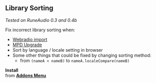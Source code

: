 Library Sorting
---
_Tested on RuneAudio 0.3 and 0.4b_

Fix incorrect library sorting when:
- [Webradio import](https://github.com/rern/RuneAudio/tree/master/webradio)
- [MPD Upgrade](https://github.com/rern/RuneAudio/tree/master/mpd)
- Sort by language / locale setting in browser
- Some other things that could be fixed by changing sorting method:
	- from `(nameA < nameB)` to `nameA.localeCompare(nameB)`

**Install**  
from [**Addons Menu**](https://github.com/rern/RuneAudio_Addons)
